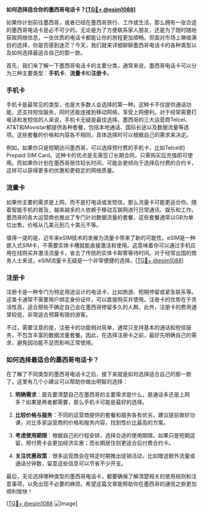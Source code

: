 **如何选择适合你的墨西哥电话卡？[[TG💪+ @esim1088](https://t.me/s/esim1088)]**

如果你计划前往墨西哥，或者已经在墨西哥旅行、工作或生活，那么拥有一张合适的墨西哥电话卡是必不可少的。无论是为了方便联系家人朋友，还是为了随时随地获取网络信息，一张优质的电话卡都能让你的旅程更加顺畅。但面对市场上琳琅满目的选择，你是否感到迷茫？今天，我们就来详细聊聊墨西哥电话卡的各种类型以及如何选择最适合自己的那一款。

首先，我们来了解一下墨西哥电话卡的主要分类。通常来说，墨西哥电话卡可以分为三种主要类型：**手机卡**、**流量卡**和**注册卡**。

### 手机卡

手机卡是最常见的类型，也是大多数人会选择的第一种。这种卡不仅提供通话功能，还支持短信服务，同时还能连接到移动网络，享受上网便利。对于经常需要打电话和发短信的人来说，手机卡无疑是最佳选择。墨西哥的三大运营商Telcel、AT&T和Movistar都提供各种套餐，包括本地通话、国际长途以及数据流量等选项。这些套餐的价格和内容各不相同，具体选择时可以根据自己的需求来决定。

例如，如果你只是短期访问墨西哥，可以选择预付费的手机卡，比如Telcel的Prepaid SIM Card。这种卡的优点是无需签订长期合同，只需购买后充值即可使用。而如果你计划在墨西哥居住较长时间，可能会更倾向于选择后付费的合约卡，这样可以获得更多的优惠和更稳定的网络质量。

### 流量卡

如果你主要的需求是上网，而不是打电话或发短信，那么流量卡可能更适合你。随着智能手机的普及，越来越多的人依赖于移动互联网进行日常通讯、娱乐和工作。墨西哥的各大运营商也推出了专门针对数据流量的套餐，这些套餐通常以GB为单位出售，价格从几美元到几十美元不等。

值得一提的是，近年来eSIM技术的发展为流量卡带来了新的可能性。eSIM是一种嵌入式SIM卡，不需要实体卡槽就能直接激活和使用。这意味着你可以通过手机应用在线购买并激活流量卡，省去了传统的实体卡邮寄等待时间。对于经常出国的商务人士来说，eSIM流量卡无疑是一个非常便捷的选择。[[TG💪+ @esim1088](https://t.me/s/esim1088)]

### 注册卡

注册卡是一种专门为特定用途设计的电话卡，比如旅游、短期停留或紧急联系等。这类卡通常不需要用户绑定身份证件，可以直接购买并使用。注册卡的优势在于灵活性高，适合那些不确定自己会在墨西哥停留多久的人群。此外，注册卡的费用通常较低，非常适合预算有限的游客。

不过，需要注意的是，注册卡的功能相对简单，通常只支持基本的通话和短信服务，不包含丰富的数据流量套餐。因此，在选择注册卡之前，最好先明确自己的需求，避免因功能不足而影响正常使用。

### 如何选择最适合的墨西哥电话卡？

在了解了不同类型的墨西哥电话卡之后，接下来就是如何选择适合自己的那一款了。这里有几个小建议可以帮助你做出明智的选择：

1. **明确需求**：首先要清楚自己在墨西哥的主要需求是什么，是通话多还是上网多？如果是两者都需要，那么手机卡可能是最好的选择。
   
2. **比较价格与服务**：不同的运营商提供的套餐和服务各有优劣，建议提前做好功课，对比多家运营商的价格和服务内容，找到性价比最高的方案。

3. **考虑使用期限**：根据自己的行程安排，选择合适的使用期限。如果只是短期逗留，预付费卡会更加经济实惠；而长期居住则更适合后付费合约卡。

4. **关注优惠政策**：很多运营商会在特定时期推出促销活动，比如赠送额外流量或通话分钟数，留意这些信息可以节省不少开支。

最后，无论选择哪种类型的墨西哥电话卡，都要确保了解清楚相关的使用规则和注意事项，以免出现不必要的麻烦。希望这篇文章能帮助你在墨西哥的通信之旅更加顺利愉快！

[[TG💪+ @esim1088](https://t.me/s/esim1088) ![Image](https://i.postimg.cc/4NQfJmqS/Snipaste-2025-05-13-00-14-12.png)]